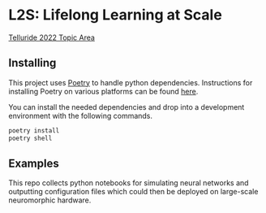 # L2S: Lifelong Learning at Scale
[Telluride 2022 Topic Area](https://sites.google.com/view/telluride-2022/topic-areas/l2s-lifelong-learning-at-scale?authuser=0)

## Installing
This project uses [Poetry](https://python-poetry.org/) to handle python dependencies. Instructions for installing Poetry on various platforms can be found [here](https://python-poetry.org/docs/).

You can install the needed dependencies and drop into a development environment with the following commands.
```bash
poetry install
poetry shell
```
## Examples
This repo collects python notebooks for simulating neural networks and outputting configuration files which could then be deployed on large-scale neuromorphic hardware.
